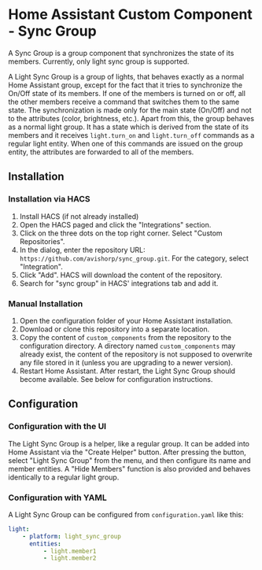 # Home Assistant Custom Component - Sync Group

A Sync Group is a group component that synchronizes the state of its members. Currently, only light sync group is supported.

A Light Sync Group is a group of lights, that behaves exactly as a normal Home Assistant group, except for the fact that
it tries to synchronize the On/Off state of its members. If one of the members is turned on or off, all the other members
receive a command that switches them to the same state. The synchronization is made only for the main state (On/Off) and not
to the attributes (color, brightness, etc.). Apart from this, the group behaves as a normal light group. It has a state
which is derived from the state of its members and it receives `light.turn_on` and `light.turn_off` commands
as a regular light entity. When one of this commands are issued on the group entity, the attributes are forwarded
to all of the members.

## Installation

### Installation via HACS
1. Install HACS (if not already installed)
2. Open the HACS paged and click the "Integrations" section.
3. Click on the three dots on the top right corner. Select "Custom Repositories".
4. In the dialog, enter the repository URL: `https://github.com/avishorp/sync_group.git`.
   For the category, select "Integration".
5. Click "Add". HACS will download the content of the repository.
6. Search for "sync group" in HACS' integrations tab and add it.


### Manual Installation
1. Open the configuration folder of your Home Assistant installation.
2. Download or clone this repository into a separate location.
3. Copy the content of `custom_components` from the repository to the configuration
   directory. A directory named `custom_components` may already exist, the content of
   the repository is not supposed to overwrite any file stored in it (unless you are
   upgrading to a newer version).
4. Restart Home Assistant. After restart, the Light Sync Group should become available.
   See below for configuration instructions.


## Configuration

### Configuration with the UI
The Light Sync Group is a helper, like a regular group. It can be added into Home Assistant via the "Create Helper"
button. After pressing the button, select "Light Sync Group" from the menu, and then configure its name
and member entities. A "Hide Members" function is also provided and behaves identically to a regular light
group.

### Configuration with YAML
A Light Sync Group can be configured from `configuration.yaml` like this:
```yaml
light:
    - platform: light_sync_group
      entities:
          - light.member1
          - light.member2
```

